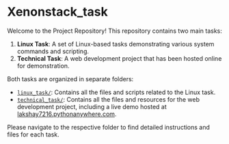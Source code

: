 # Xenonstack_task

Welcome to the Project Repository! This repository contains two main tasks:

1. **Linux Task**: A set of Linux-based tasks demonstrating various system commands and scripting.
2. **Technical Task**: A web development project that has been hosted online for demonstration.

Both tasks are organized in separate folders:
- [`linux_task/`](./linux_task/): Contains all the files and scripts related to the Linux task.
- [`technical_task/`](./technical_task/): Contains all the files and resources for the web development project, including a live demo hosted at [lakshay7216.pythonanywhere.com](https://lakshay7216.pythonanywhere.com/).

Please navigate to the respective folder to find detailed instructions and files for each task.
